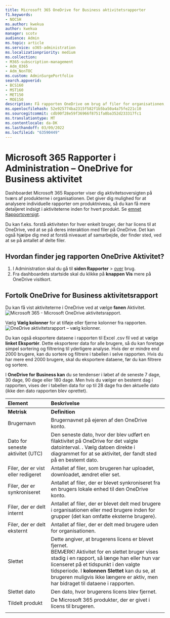 ```yaml
---
title: Microsoft 365 OneDrive for Business aktivitetsrapporter
f1.keywords:
- NOCSH
ms.author: kwekua
author: kwekua
manager: scotv
audience: Admin
ms.topic: article
ms.service: o365-administration
ms.localizationpriority: medium
ms.collection:
- M365-subscription-management
- Adm_O365
- Adm_NonTOC
ms.custom: AdminSurgePortfolio
search.appverid:
- BCS160
- MST160
- MET150
- MOE150
description: Få rapporten OneDrive om brug af filer for organisationen, og få mere at vide om aktiviteten for hver OneDrive-bruger, antallet af delte filer og anvendelsen af lagerplads.
ms.openlocfilehash: 52e925774ba2315f582f1b5ba50a4a75fe221c10
ms.sourcegitcommit: cdb90f28e59f36966f8751fa8ba352d233317fc1
ms.translationtype: MT
ms.contentlocale: da-DK
ms.lasthandoff: 03/09/2022
ms.locfileid: "63590449"
---
```

# <a name="microsoft-365-reports-in-the-admin-center---onedrive-for-business-activity"></a>Microsoft 365 Rapporter i Administration – OneDrive for Business aktivitet

Dashboardet Microsoft 365 Rapporter viser dig aktivitetsoversigten på tværs af produkterne i organisationen. Det giver dig mulighed for at analysere individuelle rapporter om produktniveau, så du kan få mere detaljeret indsigt i aktiviteterne inden for hvert produkt. Se [emnet Rapportoversigt](activity-reports.md).
  
Du kan f.eks. forstå aktiviteten for hver enkelt bruger, der har licens til at OneDrive, ved at se på deres interaktion med filer på OneDrive. Det kan også hjælpe dig med at forstå niveauet af samarbejde, der finder sted, ved at se på antallet af delte filer.

## <a name="how-do-i-get-to-the-onedrive-activity-report"></a>Hvordan finder jeg rapporten OneDrive Aktivitet?

1. I Administration skal du gå til **siden Rapporter** \> <a href="https://go.microsoft.com/fwlink/p/?linkid=2074756" target="_blank">over</a> brug. 
2. Fra dashboardets startside skal du klikke på **knappen Vis** mere på OneDrive visitkort.
  
## <a name="interpret-the-onedrive-for-business-activity-report"></a>Fortolk OneDrive for Business aktivitetsrapport

Du kan få vist aktiviteterne i OneDrive ved at vælge **fanen** Aktivitet.<br/>![Microsoft 365 - Microsoft OneDrive aktivitetsrapport.](../../media/c89df0b0-2611-4acf-9ef7-17cedf7977be.png)

Vælg **Vælg kolonner** for at tilføje eller fjerne kolonner fra rapporten.  <br/> ![OneDrive aktivitetsrapport – vælg kolonner.](../../media/252f311f-ffde-4e5a-9158-2b822bf86964.png)

Du kan også eksportere dataene i rapporten til Excel .csv fil ved at vælge **linket Eksportér**. Dette eksporterer data for alle brugere, så du kan foretage simpel sortering og filtrering til yderligere analyse. Hvis der er mindre end 2000 brugere, kan du sortere og filtrere i tabellen i selve rapporten. Hvis du har mere end 2000 brugere, skal du eksportere dataene, før du kan filtrere og sortere.

I **OneDrive for Business kan** du se tendenser i løbet af de seneste 7 dage, 30 dage, 90 dage eller 180 dage. Men hvis du vælger en bestemt dag i rapporten, vises der i tabellen data for op til 28 dage fra den aktuelle dato (ikke den dato rapporten blev oprettet).
  
|Element|Beskrivelse|
|:-----|:-----|
|**Metrisk**|**Definition**|
|Brugernavn  <br/> |Brugernavnet på ejeren af den OneDrive konto.  <br/> |
|Dato for seneste aktivitet (UTC)  <br/> |Den seneste dato, hvor der blev udført en filaktivitet på OneDrive for det valgte datointerval. . Vælg datoen direkte i diagrammet for at se aktivitet, der fandt sted på en bestemt dato.  <br/> |
|Filer, der er vist eller redigeret  <br/> |Antallet af filer, som brugeren har uploadet, downloadet, ændret eller set.   <br/> |
|Filer, der er synkroniseret  <br/> |Antallet af filer, der er blevet synkroniseret fra en brugers lokale enhed til den OneDrive konto. <br/> |
|Filer, der er delt internt  <br/> | Antallet af filer, der er blevet delt med brugere i organisationen eller med brugere inden for grupper (det kan omfatte eksterne brugere).  <br/> |
|Filer, der er delt eksternt  <br/> |Antallet af filer, der er delt med brugere uden for organisationen. <br/>|
|Slettet  <br/> | Dette angiver, at brugerens licens er blevet fjernet.  <br/> BEMÆRK! Aktivitet for en slettet bruger vises stadig i en rapport, så længe han eller hun var licenseret på et tidspunkt i den valgte tidsperiode. I **kolonnen Slettet** kan du se, at brugeren muligvis ikke længere er aktiv, men har bidraget til dataene i rapporten.  <br/> |
|Slettet dato  <br/> |Den dato, hvor brugerens licens blev fjernet. <br/>|
|Tildelt produkt  <br/> |De Microsoft 365 produkter, der er givet i licens til brugeren.|
|||